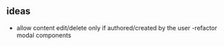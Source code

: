 ## ideas
- allow content edit/delete only if authored/created by the user
-refactor modal components 
